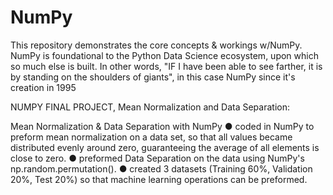 # NumPy
This repository demonstrates the core concepts &amp; workings w/NumPy. NumPy is foundational to the Python Data Science ecosystem, upon which so much else is built. In other words, "IF I have been able to see farther, it is by standing on the shoulders of giants", in this case NumPy since it's creation in 1995


NUMPY FINAL PROJECT, Mean Normalization and Data Separation:

Mean Normalization & Data Separation with NumPy
● coded in NumPy to preform mean normalization on a data set, so that all values became distributed evenly around zero, guaranteeing the average of all elements is close to zero. 
● preformed Data Separation on the data using NumPy's np.random.permutation(). 
● created 3 datasets (Training 60%, Validation 20%, Test 20%) so that machine learning operations can be preformed. 
